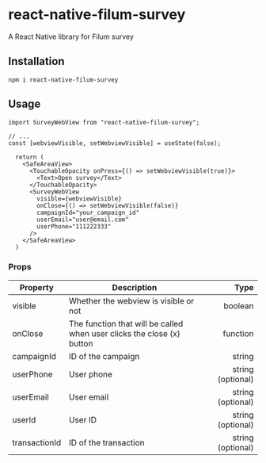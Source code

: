 # react-native-filum-survey

A React Native library for Filum survey

## Installation

```
npm i react-native-filum-survey
```

## Usage

```
import SurveyWebView from "react-native-filum-survey";

// ...
const [webviewVisible, setWebviewVisible] = useState(false);

  return (
    <SafeAreaView>
      <TouchableOpacity onPress={() => setWebviewVisible(true)}>
        <Text>Open survey</Text>
      </TouchableOpacity>
      <SurveyWebView
        visible={webviewVisible}
        onClose={() => setWebviewVisible(false)}
        campaignId="your_campaign_id"
        userEmail="user@email.com"
        userPhone="111222333"
      />
    </SafeAreaView>
  )
```

### Props

| Property      | Description                                                            |              Type |
| ------------- | ---------------------------------------------------------------------- | ----------------: |
| visible       | Whether the webview is visible or not                                  |           boolean |
| onClose       | The function that will be called when user clicks the close (x) button |          function |
| campaignId    | ID of the campaign                                                     |            string |
| userPhone     | User phone                                                             | string (optional) |
| userEmail     | User email                                                             | string (optional) |
| userId        | User ID                                                                | string (optional) |
| transactionId | ID of the transaction                                                  | string (optional) |

